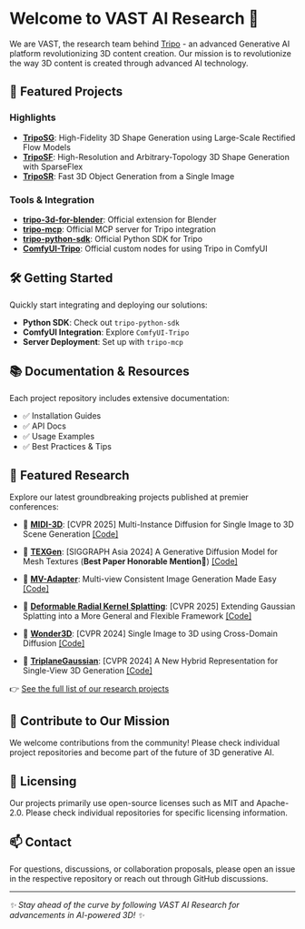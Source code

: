 # Welcome to VAST AI Research 👋

We are VAST, the research team behind [Tripo](https://www.tripo3d.ai) - an advanced Generative AI platform revolutionizing 3D content creation. Our mission is to revolutionize the way 3D content is created through advanced AI technology.

## 🌟 Featured Projects

### Highlights

- **[TripoSG](https://github.com/VAST-AI-Research/TripoSG)**: High-Fidelity 3D Shape Generation using Large-Scale Rectified Flow Models
- **[TripoSF](https://github.com/VAST-AI-Research/TripoSF)**: High-Resolution and Arbitrary-Topology 3D Shape Generation with SparseFlex
- **[TripoSR](https://github.com/VAST-AI-Research/TripoSR)**: Fast 3D Object Generation from a Single Image

### Tools & Integration
- **[tripo-3d-for-blender](https://github.com/VAST-AI-Research/tripo-3d-for-blender)**: Official extension for Blender
- **[tripo-mcp](https://github.com/VAST-AI-Research/tripo-mcp)**: Official MCP server for Tripo integration
- **[tripo-python-sdk](https://github.com/VAST-AI-Research/tripo-python-sdk)**: Official Python SDK for Tripo
- **[ComfyUI-Tripo](https://github.com/VAST-AI-Research/ComfyUI-Tripo)**: Official custom nodes for using Tripo in ComfyUI

## 🛠️ Getting Started

Quickly start integrating and deploying our solutions:
- **Python SDK**: Check out `tripo-python-sdk`
- **ComfyUI Integration**: Explore `ComfyUI-Tripo`
- **Server Deployment**: Set up with `tripo-mcp`

## 📚 Documentation & Resources

Each project repository includes extensive documentation:
- ✅ Installation Guides
- ✅ API Docs
- ✅ Usage Examples
- ✅ Best Practices & Tips

## 🔬 Featured Research

Explore our latest groundbreaking projects published at premier conferences:

- 🏅 **[MIDI-3D](https://github.com/VAST-AI-Research/MIDI-3D)**: [CVPR 2025] Multi-Instance Diffusion for Single Image to 3D Scene Generation [[Code]](https://github.com/VAST-AI-Research/MIDI-3D)

- 🏅 **[TEXGen](https://cvmi-lab.github.io/TEXGen/)**: [SIGGRAPH Asia 2024] A Generative Diffusion Model for Mesh Textures (**Best Paper Honorable Mention🎉**) [[Code]](https://github.com/CVMI-Lab/TEXGen)

- 🏅 **[MV-Adapter](https://huanngzh.github.io/MV-Adapter-Page/)**: Multi-view Consistent Image Generation Made Easy [[Code]](https://github.com/huanngzh/MV-Adapter)

- 🏅 **[Deformable Radial Kernel Splatting](https://github.com/VAST-AI-Research/Deformable-Radial-Kernel-Splatting)**: [CVPR 2025] Extending Gaussian Splatting into a More General and Flexible Framework [[Code]](https://github.com/VAST-AI-Research/Deformable-Radial-Kernel-Splatting)

- 🏅 **[Wonder3D](https://www.xxlong.site/Wonder3D/)**: [CVPR 2024] Single Image to 3D using Cross-Domain Diffusion [[Code]](https://github.com/xxlong0/Wonder3D)

- 🏅 **[TriplaneGaussian](https://github.com/VAST-AI-Research/TriplaneGaussian)**: [CVPR 2024] A New Hybrid Representation for Single-View 3D Generation [[Code]](https://github.com/VAST-AI-Research/TriplaneGaussian)

👉 [See the full list of our research projects](https://github.com/VAST-AI-Research/.github/blob/main/RESEARCH.md)

## 🤝 Contribute to Our Mission

We welcome contributions from the community! Please check individual project repositories and become part of the future of 3D generative AI.

## 📄 Licensing

Our projects primarily use open-source licenses such as MIT and Apache-2.0. Please check individual repositories for specific licensing information.

## 📫 Contact

For questions, discussions, or collaboration proposals, please open an issue in the respective repository or reach out through GitHub discussions.

---

*✨ Stay ahead of the curve by following VAST AI Research for advancements in AI-powered 3D! ✨*
